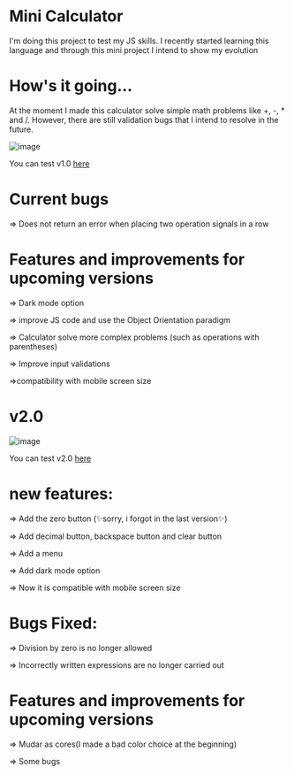 # Mini Calculator 

<p>I'm doing this project to test my JS skills. I recently started learning this language and through this mini project I intend to show my evolution</p>

# How's it going...
<p>At the moment I made this calculator solve simple math problems like +, -, * and /. However, there are still validation bugs that I intend to resolve in the future.</p>

 ![image](https://github.com/devictor8/calculator-JS/assets/136649508/dc3e4bb9-73d5-44ea-89f4-2b3609a0b44e)

<p>You can test v1.0 <a href='https://devictor8.github.io/calculator-JS/'>here</a> </p>

# Current bugs
 <p>=> Does not return an error when placing two operation signals in a row</p>

# Features and improvements for upcoming versions
<p>=> Dark mode option</p>
<p>=> improve JS code and use the Object Orientation paradigm</p>
<p>=> Calculator solve more complex problems (such as operations with parentheses)</p>
<p>=> Improve input validations</p>
<p>=>compatibility with mobile screen size</p>

# v2.0
![image](https://github.com/devictor8/calculator-JS/assets/136649508/8c1f4a8f-a6c5-4efc-80f5-7be7c67ac7d8)

<p>You can test v2.0 <a href='https://devictor8.github.io/calculator-JS/'>here</a> </p>

# new features:
<p>=> Add the zero button (✨sorry, i forgot in the last version✨)</p>
<p>=> Add decimal button, backspace button and clear button</p>
<p>=> Add a menu </p> 
<p>=> Add dark mode option</p>
<p>=> Now it is compatible with mobile screen size</p>

# Bugs Fixed:
<p>=> Division by zero is no longer allowed</p>
<p>=> Incorrectly written expressions are no longer carried out</p>

# Features and improvements for upcoming versions
<p>=> Mudar as cores(I made a bad color choice at the beginning)</p>
<p>=> Some bugs</p>


